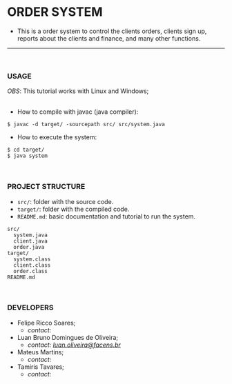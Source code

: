 # **ORDER SYSTEM**

- This is a order system to control the clients orders, clients sign up, reports about the clients and finance, and many other functions.

------------------------------------

<br>

### **USAGE**
*OBS*:
This tutorial works with Linux and Windows;<br><br>

- How to compile with javac (java compiler):
```
$ javac -d target/ -sourcepath src/ src/system.java
```

- How to execute the system:
```linux
$ cd target/
$ java system
```

<br>

### **PROJECT STRUCTURE**
- `src/`: folder with the source code.
- `target/`: folder with the compiled code.
- `README.md`: basic documentation and tutorial to run the system.
```
src/
  system.java
  client.java
  order.java
target/
  system.class
  client.class
  order.class
README.md
```

<br>

### **DEVELOPERS**
- Felipe Ricco Soares;
  - *contact:*
- Luan Bruno Domingues de Oliveira;
  - *contact: luan.oliveira@facens.br*
- Mateus Martins;
  - *contact:*
- Tamiris Tavares;
  - *contact:*
